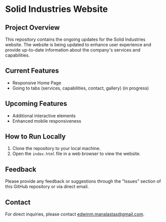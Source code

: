 # Solid Industries Website

## Project Overview
This repository contains the ongoing updates for the Solid Industries website. The website is being updated to enhance user experience and provide up-to-date information about the company's services and capabilities.

## Current Features
- Responsive Home Page
- Going to tabs (services, capabilities, contact, gallery) (in progress)

## Upcoming Features
- Additional interactive elements
- Enhanced mobile responsiveness

## How to Run Locally
1. Clone the repository to your local machine.
2. Open the `index.html` file in a web browser to view the website.

## Feedback
Please provide any feedback or suggestions through the "Issues" section of this GitHub repository or via direct email.

## Contact
For direct inquiries, please contact edwinm.manalastas@gmail.com.
